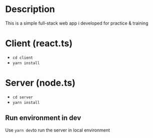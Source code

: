 # Description
This is a simple full-stack web app i developed for practice & training

# Client (react.ts)
- `cd client`
- `yarn install`

# Server (node.ts)
- `cd server`
- `yarn install`

## Run environment in dev
Use `yarn dev`to run the server in local environment





